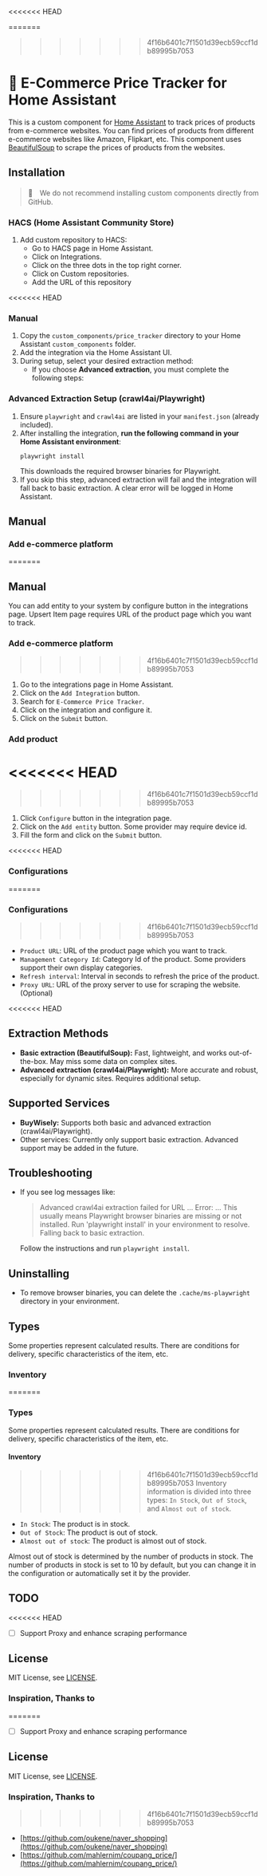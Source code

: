 <<<<<<< HEAD

=======
>>>>>>> 4f16b6401c7f1501d39ecb59ccf1db89995b7053
# 🛒 E-Commerce Price Tracker for Home Assistant

This is a custom component for [Home Assistant](https://www.home-assistant.io/) to track prices of products from e-commerce websites. You can find prices of products from different e-commerce websites like Amazon, Flipkart, etc. This component uses [BeautifulSoup](https://www.crummy.com/software/BeautifulSoup/bs4/doc/) to scrape the prices of products from the websites.

## Installation

> 🚨　We do not recommend installing custom components directly from GitHub.

### HACS (Home Assistant Community Store)

1. Add custom repository to HACS:
   - Go to HACS page in Home Assistant.
   - Click on Integrations.
   - Click on the three dots in the top right corner.
   - Click on Custom repositories.
   - Add the URL of this repository

<<<<<<< HEAD
### Manual

1. Copy the `custom_components/price_tracker` directory to your Home Assistant `custom_components` folder.
2. Add the integration via the Home Assistant UI.
3. During setup, select your desired extraction method:
   - If you choose **Advanced extraction**, you must complete the following steps:

### Advanced Extraction Setup (crawl4ai/Playwright)
1. Ensure `playwright` and `crawl4ai` are listed in your `manifest.json` (already included).
2. After installing the integration, **run the following command in your Home Assistant environment**:
   ```
   playwright install
   ```
   This downloads the required browser binaries for Playwright.
3. If you skip this step, advanced extraction will fail and the integration will fall back to basic extraction. A clear error will be logged in Home Assistant.

## Manual

### Add e-commerce platform
=======
## Manual

You can add entity to your system by configure button in the integrations page. Upsert Item page requires URL of the product page which you want to track.

### Add e-commerce platform

>>>>>>> 4f16b6401c7f1501d39ecb59ccf1db89995b7053
1. Go to the integrations page in Home Assistant.
2. Click on the `Add Integration` button.
3. Search for `E-Commerce Price Tracker`.
4. Click on the integration and configure it.
5. Click on the `Submit` button.

### Add product
<<<<<<< HEAD
=======

>>>>>>> 4f16b6401c7f1501d39ecb59ccf1db89995b7053
1. Click `Configure` button in the integration page.
2. Click on the `Add entity` button. Some provider may require device id.
3. Fill the form and click on the `Submit` button.

<<<<<<< HEAD
### Configurations
=======




### Configurations

>>>>>>> 4f16b6401c7f1501d39ecb59ccf1db89995b7053
- `Product URL`: URL of the product page which you want to track.
- `Management Category Id`: Category Id of the product. Some providers support their own display categories.
- `Refresh interval`: Interval in seconds to refresh the price of the product.
- `Proxy URL`: URL of the proxy server to use for scraping the website. (Optional)

<<<<<<< HEAD
## Extraction Methods
- **Basic extraction (BeautifulSoup):** Fast, lightweight, and works out-of-the-box. May miss some data on complex sites.
- **Advanced extraction (crawl4ai/Playwright):** More accurate and robust, especially for dynamic sites. Requires additional setup.

## Supported Services
- **BuyWisely:** Supports both basic and advanced extraction (crawl4ai/Playwright).
- Other services: Currently only support basic extraction. Advanced support may be added in the future.

## Troubleshooting
- If you see log messages like:
  > Advanced crawl4ai extraction failed for URL ... Error: ... This usually means Playwright browser binaries are missing or not installed. Run 'playwright install' in your environment to resolve. Falling back to basic extraction.

  Follow the instructions and run `playwright install`.

## Uninstalling
- To remove browser binaries, you can delete the `.cache/ms-playwright` directory in your environment.

## Types
Some properties represent calculated results. There are conditions for delivery, specific characteristics of the item, etc.

### Inventory
=======
### Types

Some properties represent calculated results. There are conditions for delivery, specific characteristics of the item, etc.

#### Inventory

>>>>>>> 4f16b6401c7f1501d39ecb59ccf1db89995b7053
Inventory information is divided into three types: `In Stock`, `Out of Stock`, and `Almost out of stock`.

- `In Stock`: The product is in stock.
- `Out of Stock`: The product is out of stock.
- `Almost out of stock`: The product is almost out of stock.

Almost out of stock is determined by the number of products in stock. The number of products in stock is set to 10 by default, but you can change it in the configuration or automatically set it by the provider.

## TODO
<<<<<<< HEAD
- [ ] Support Proxy and enhance scraping performance

## License
MIT License, see [LICENSE](LICENSE).

### Inspiration, Thanks to
=======

- [ ] Support Proxy and enhance scraping performance

## License

MIT License, see [LICENSE](LICENSE).

### Inspiration, Thanks to 

>>>>>>> 4f16b6401c7f1501d39ecb59ccf1db89995b7053
- [https://github.com/oukene/naver_shopping](https://github.com/oukene/naver_shopping)
- [https://github.com/mahlernim/coupang_price/](https://github.com/mahlernim/coupang_price/)
